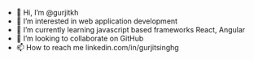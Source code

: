 - 👋 Hi, I’m @gurjitkh
- 👀 I’m interested in web application development
- 🌱 I’m currently learning javascript based frameworks React, Angular
- 💞️ I’m looking to collaborate on GitHub
- 📫 How to reach me linkedin.com/in/gurjitsinghg

<!---
gurjitkh/gurjitkh is a ✨ special ✨ repository because its `README.md` (this file) appears on your GitHub profile.
You can click the Preview link to take a look at your changes.
--->
